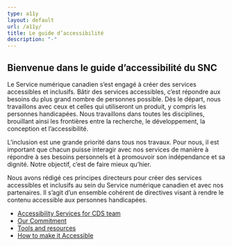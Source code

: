 ```yaml
---
type: a11y
layout: default
url: /a11y/
title: Le guide d’accessibilité 
description: "-"
---
```


<h2 class="section--title">Bienvenue dans le guide d’accessibilité du SNC</h2> 
     
Le Service numérique canadien s’est engagé à créer des services accessibles et inclusifs. Bâtir des services accessibles, c’est répondre aux besoins du plus grand nombre de personnes possible. Dès le départ, nous travaillons avec ceux et celles qui utiliseront un produit, y compris les personnes handicapées. Nous travaillons dans toutes les disciplines, brouillant ainsi les frontières entre la recherche, le développement, la conception et l’accessibilité.
     
L’inclusion est une grande priorité dans tous nos travaux. Pour nous, il est important que chacun puisse interagir avec nos services de manière à répondre à ses besoins personnels et à promouvoir son indépendance et sa dignité. Notre objectif, c’est de faire mieux qu’hier.
     
Nous avons rédigé ces principes directeurs pour créer des services accessibles et inclusifs au sein du Service numérique canadien et avec nos partenaires. Il s’agit d’un ensemble cohérent de directives visant à rendre le contenu accessible aux personnes handicapées.

- [Accessibility Services for CDS team](/a11y/services-d-accessibilite-a-cds/)
- [Our Commitment](/a11y/comment-le-rendre-accessible/)
- [Tools and resources](/a11y/outils-et-ressources)
- [How to make it Accessible](/a11y/comment-le-rendre-accessible/)